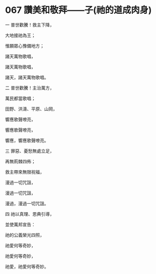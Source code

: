 # 067 讚美和敬拜——子(祂的道成肉身)

一 普世歡騰！救主下降，

大地接祂為王；

惟願眾心豫備地方；

諸天萬物歌唱，

諸天萬物歌唱，

諸天，諸天萬物歌唱。

二 普世歡騰！主治萬方，

萬民都當歌唱；

田野、洪濤、平原、山岡，

響應歌聲嘹亮，

響應歌聲嘹亮，

響應，響應歌聲嘹亮。

三 罪惡、憂愁無處立足，

再無荊棘四佈；

救主帶來無限祝福，

漫過一切咒詛，

漫過一切咒詛，

漫過，漫過一切咒詛。

四 祂以真理、恩典引導，

並使萬邦宣告：

祂的公義榮光四照，

祂愛何等奇妙，

祂愛何等奇妙，

祂愛，祂愛何等奇妙。

